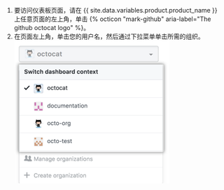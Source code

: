 1. 要访问仪表板页面，请在 {{ site.data.variables.product.product_name }} 上任意页面的左上角，单击 {% octicon "mark-github" aria-label="The github octocat logo" %}。
2. 在页面左上角，单击您的用户名，然后通过下拉菜单单击所需的组织。 ![显示不同组织选项的仪表盘上下文切换器下拉菜单](/assets/images/help/dashboard/dashboard-context-switcher.png)
